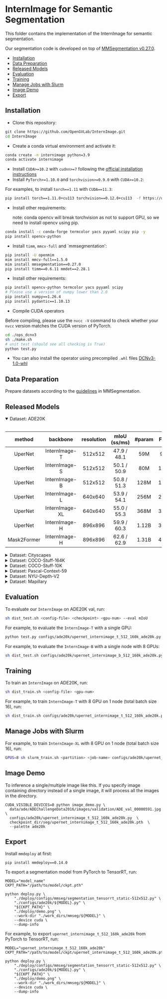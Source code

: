 # InternImage for Semantic Segmentation

This folder contains the implementation of the InternImage for semantic segmentation.

Our segmentation code is developed on top of [MMSegmentation v0.27.0](https://github.com/open-mmlab/mmsegmentation/tree/v0.27.0).

<!-- TOC -->

- [Installation](#installation)
- [Data Preparation](#data-preparation)
- [Released Models](#released-models)
- [Evaluation](#evaluation)
- [Training](#training)
- [Manage Jobs with Slurm](#manage-jobs-with-slurm)
- [Image Demo](#image-demo)
- [Export](#export)

<!-- TOC -->

## Installation

- Clone this repository:

```bash
git clone https://github.com/OpenGVLab/InternImage.git
cd InternImage
```

- Create a conda virtual environment and activate it:

```bash
conda create -n internimage python=3.9
conda activate internimage
```

- Install `CUDA>=10.2` with `cudnn>=7` following
  the [official installation instructions](https://docs.nvidia.com/cuda/cuda-installation-guide-linux/index.html)
- Install `PyTorch>=1.10.0` and `torchvision>=0.9.0` with `CUDA>=10.2`:

For examples, to install `torch==1.11` with `CUDA==11.3`:

```bash
pip install torch==1.11.0+cu113 torchvision==0.12.0+cu113  -f https://download.pytorch.org/whl/torch_stable.html
```

- Install other requirements:

  note: conda opencv will break torchvision as not to support GPU, so we need to install opencv using pip.

```bash
conda install -c conda-forge termcolor yacs pyyaml scipy pip -y
pip install opencv-python
```

- Install `timm`, `mmcv-full` and \`mmsegmentation':

```bash
pip install -U openmim
mim install mmcv-full==1.5.0
mim install mmsegmentation==0.27.0
pip install timm==0.6.11 mmdet==2.28.1
```

- Install other requirements:

```bash
pip install opencv-python termcolor yacs pyyaml scipy
# Please use a version of numpy lower than 2.0
pip install numpy==1.26.4
pip install pydantic==1.10.13
```

- Compile CUDA operators

Before compiling, please use the `nvcc -V` command to check whether your `nvcc` version matches the CUDA version of PyTorch.

```bash
cd ./ops_dcnv3
sh ./make.sh
# unit test (should see all checking is True)
python test.py
```

- You can also install the operator using precompiled `.whl` files
  [DCNv3-1.0-whl](https://github.com/OpenGVLab/InternImage/releases/tag/whl_files)

## Data Preparation

Prepare datasets according to the [guidelines](https://github.com/open-mmlab/mmsegmentation/blob/master/docs/en/dataset_prepare.md#prepare-datasets) in MMSegmentation.

## Released Models

<details open>
<summary> Dataset: ADE20K </summary>
<br>
<div>

|   method    |    backbone    | resolution | mIoU (ss/ms) | #param | FLOPs |                                       Config                                        |                                                                                                                       Download                                                                                                                       |
| :---------: | :------------: | :--------: | :----------: | :----: | :---: | :---------------------------------------------------------------------------------: | :--------------------------------------------------------------------------------------------------------------------------------------------------------------------------------------------------------------------------------------------------: |
|   UperNet   | InternImage-T  |  512x512   | 47.9 / 48.1  |  59M   | 944G  |         [config](./configs/ade20k/upernet_internimage_t_512_160k_ade20k.py)         |              [ckpt](https://huggingface.co/OpenGVLab/InternImage/resolve/main/upernet_internimage_t_512_160k_ade20k.pth) \| [log](https://huggingface.co/OpenGVLab/InternImage/raw/main/upernet_internimage_t_512_160k_ade20k.log.json)              |
|   UperNet   | InternImage-S  |  512x512   | 50.1 / 50.9  |  80M   | 1017G |         [config](./configs/ade20k/upernet_internimage_s_512_160k_ade20k.py)         |              [ckpt](https://huggingface.co/OpenGVLab/InternImage/resolve/main/upernet_internimage_s_512_160k_ade20k.pth) \| [log](https://huggingface.co/OpenGVLab/InternImage/raw/main/upernet_internimage_s_512_160k_ade20k.log.json)              |
|   UperNet   | InternImage-B  |  512x512   | 50.8 / 51.3  |  128M  | 1185G |         [config](./configs/ade20k/upernet_internimage_b_512_160k_ade20k.py)         |              [ckpt](https://huggingface.co/OpenGVLab/InternImage/resolve/main/upernet_internimage_b_512_160k_ade20k.pth) \| [log](https://huggingface.co/OpenGVLab/InternImage/raw/main/upernet_internimage_b_512_160k_ade20k.log.json)              |
|   UperNet   | InternImage-L  |  640x640   | 53.9 / 54.1  |  256M  | 2526G |         [config](./configs/ade20k/upernet_internimage_l_640_160k_ade20k.py)         |              [ckpt](https://huggingface.co/OpenGVLab/InternImage/resolve/main/upernet_internimage_l_640_160k_ade20k.pth) \| [log](https://huggingface.co/OpenGVLab/InternImage/raw/main/upernet_internimage_l_640_160k_ade20k.log.json)              |
|   UperNet   | InternImage-XL |  640x640   | 55.0 / 55.3  |  368M  | 3142G |        [config](./configs/ade20k/upernet_internimage_xl_640_160k_ade20k.py)         |             [ckpt](https://huggingface.co/OpenGVLab/InternImage/resolve/main/upernet_internimage_xl_640_160k_ade20k.pth) \| [log](https://huggingface.co/OpenGVLab/InternImage/raw/main/upernet_internimage_xl_640_160k_ade20k.log.json)             |
|   UperNet   | InternImage-H  |  896x896   | 59.9 / 60.3  | 1.12B  | 3566G |         [config](./configs/ade20k/upernet_internimage_h_896_160k_ade20k.py)         |              [ckpt](https://huggingface.co/OpenGVLab/InternImage/resolve/main/upernet_internimage_h_896_160k_ade20k.pth) \| [log](https://huggingface.co/OpenGVLab/InternImage/raw/main/upernet_internimage_h_896_160k_ade20k.log.json)              |
| Mask2Former | InternImage-H  |  896x896   | 62.6 / 62.9  | 1.31B  | 4635G | [config](./configs/ade20k/mask2former_internimage_h_896_80k_cocostuff2ade20k_ss.py) | [ckpt](https://huggingface.co/OpenGVLab/InternImage/resolve/main/mask2former_internimage_h_896_80k_cocostuff2ade20k.pth) \| [log](https://huggingface.co/OpenGVLab/InternImage/raw/main/mask2former_internimage_h_896_80k_cocostuff2ade20k.log.json) |

</div>

</details>

<details>
<summary> Dataset: Cityscapes </summary>
<br>
<div>

|    method     |    backbone    | resolution | mIoU (ss/ms)  | #params | FLOPs |                                             Config                                             |                                                                                                                                 Download                                                                                                                                 |
| :-----------: | :------------: | :--------: | :-----------: | :-----: | :---: | :--------------------------------------------------------------------------------------------: | :----------------------------------------------------------------------------------------------------------------------------------------------------------------------------------------------------------------------------------------------------------------------: |
|    UperNet    | InternImage-T  |  512x1024  | 82.58 / 83.40 |   59M   | 1889G |        [config](./configs/cityscapes/upernet_internimage_t_512x1024_160k_cityscapes.py)        |               [ckpt](https://huggingface.co/OpenGVLab/InternImage/resolve/main/upernet_internimage_t_512x1024_160k_cityscapes.pth) \| [log](https://huggingface.co/OpenGVLab/InternImage/raw/main/upernet_internimage_t_512x1024_160k_cityscapes.log.json)               |
|    UperNet    | InternImage-S  |  512x1024  | 82.74 / 83.45 |   80M   | 2035G |        [config](./configs/cityscapes/upernet_internimage_s_512x1024_160k_cityscapes.py)        |               [ckpt](https://huggingface.co/OpenGVLab/InternImage/resolve/main/upernet_internimage_s_512x1024_160k_cityscapes.pth) \| [log](https://huggingface.co/OpenGVLab/InternImage/raw/main/upernet_internimage_s_512x1024_160k_cityscapes.log.json)               |
|    UperNet    | InternImage-B  |  512x1024  | 83.18 / 83.97 |  128M   | 2369G |        [config](./configs/cityscapes/upernet_internimage_b_512x1024_160k_cityscapes.py)        |               [ckpt](https://huggingface.co/OpenGVLab/InternImage/resolve/main/upernet_internimage_b_512x1024_160k_cityscapes.pth) \| [log](https://huggingface.co/OpenGVLab/InternImage/raw/main/upernet_internimage_b_512x1024_160k_cityscapes.log.json)               |
|    UperNet    | InternImage-L  |  512x1024  | 83.68 / 84.41 |  256M   | 3234G |        [config](./configs/cityscapes/upernet_internimage_l_512x1024_160k_cityscapes.py)        |               [ckpt](https://huggingface.co/OpenGVLab/InternImage/resolve/main/upernet_internimage_l_512x1024_160k_cityscapes.pth) \| [log](https://huggingface.co/OpenGVLab/InternImage/raw/main/upernet_internimage_l_512x1024_160k_cityscapes.log.json)               |
|   UperNet\*   | InternImage-L  |  512x1024  | 85.94 / 86.22 |  256M   | 3234G |   [config](./configs/cityscapes/upernet_internimage_l_512x1024_160k_mapillary2cityscapes.py)   |    [ckpt](https://huggingface.co/OpenGVLab/InternImage/resolve/main/upernet_internimage_l_512x1024_160k_mapillary2cityscapes.pth)  \| [log](https://huggingface.co/OpenGVLab/InternImage/raw/main/upernet_internimage_l_512x1024_160k_mapillary2cityscapes.log.json)     |
|    UperNet    | InternImage-XL |  512x1024  | 83.62 / 84.28 |  368M   | 4022G |       [config](./configs/cityscapes/upernet_internimage_xl_512x1024_160k_cityscapes.py)        |              [ckpt](https://huggingface.co/OpenGVLab/InternImage/resolve/main/upernet_internimage_xl_512x1024_160k_cityscapes.pth) \| [log](https://huggingface.co/OpenGVLab/InternImage/raw/main/upernet_internimage_xl_512x1024_160k_cityscapes.log.json)              |
|   UperNet\*   | InternImage-XL |  512x1024  | 86.20 / 86.42 |  368M   | 4022G |  [config](./configs/cityscapes/upernet_internimage_xl_512x1024_160k_mapillary2cityscapes.py)   |    [ckpt](https://huggingface.co/OpenGVLab/InternImage/resolve/main/upernet_internimage_xl_512x1024_160k_mapillary2cityscapes.pth) \| [log](https://huggingface.co/OpenGVLab/InternImage/raw/main/upernet_internimage_xl_512x1024_160k_mapillary2cityscapes.log.json)    |
|  SegFormer\*  | InternImage-L  |  512x1024  | 85.16 / 85.67 |  220M   | 1580G |  [config](./configs/cityscapes/segformer_internimage_l_512x1024_160k_mapillary2cityscapes.py)  |   [ckpt](https://huggingface.co/OpenGVLab/InternImage/resolve/main/segformer_internimage_l_512x1024_160k_mapillary2cityscapes.pth) \| [log](https://huggingface.co/OpenGVLab/InternImage/raw/main/segformer_internimage_l_512x1024_160k_mapillary2cityscapes.log.json)   |
|  SegFormer\*  | InternImage-XL |  512x1024  | 85.41 / 85.93 |  330M   | 2364G | [config](./configs/cityscapes/segformer_internimage_xl_512x1024_160k_mapillary2cityscapes.py)  |  [ckpt](https://huggingface.co/OpenGVLab/InternImage/resolve/main/segformer_internimage_xl_512x1024_160k_mapillary2cityscapes.pth) \| [log](https://huggingface.co/OpenGVLab/InternImage/raw/main/segformer_internimage_xl_512x1024_160k_mapillary2cityscapes.log.json)  |
| Mask2Former\* | InternImage-H  | 1024x1024  | 86.37 / 86.96 |  1094M  | 7878G | [config](./configs/cityscapes/mask2former_internimage_h_1024x1024_80k_mapillary2cityscapes.py) | [ckpt](https://huggingface.co/OpenGVLab/InternImage/resolve/main/mask2former_internimage_h_1024x1024_80k_mapillary2cityscapes.pth) \| [log](https://huggingface.co/OpenGVLab/InternImage/raw/main/mask2former_internimage_h_1024x1024_80k_mapillary2cityscapes.log.json) |

\* denotes the model is trained using extra Mapillary dataset.

</div>

</details>

<details>
<summary> Dataset: COCO-Stuff-164K </summary>
<br>
<div>

|   method    |   backbone    | resolution | mIoU (ss/ms) | #params | FLOPs |                                        Config                                         |                                                                                                                    Download                                                                                                                    |
| :---------: | :-----------: | :--------: | :----------: | :-----: | :---: | :-----------------------------------------------------------------------------------: | :--------------------------------------------------------------------------------------------------------------------------------------------------------------------------------------------------------------------------------------------: |
| Mask2Former | InternImage-H |  896x896   | 52.6 / 52.8  |  1.31B  | 4635G | [config](./configs/coco_stuff164k/mask2former_internimage_h_896_80k_cocostuff164k.py) | [ckpt](https://huggingface.co/OpenGVLab/InternImage/resolve/main/mask2former_internimage_h_896_80k_cocostuff164k.pth) \| [log](https://huggingface.co/OpenGVLab/InternImage/raw/main/mask2former_internimage_h_896_80k_cocostuff164k.log.json) |

</div>

</details>

<details>
<summary> Dataset: COCO-Stuff-10K </summary>
<br>
<div>

|   method    |   backbone    | resolution | mIoU (ss/ms) | #params | FLOPs |                                           Config                                            |                                                                                                                           Download                                                                                                                           |
| :---------: | :-----------: | :--------: | :----------: | :-----: | :---: | :-----------------------------------------------------------------------------------------: | :----------------------------------------------------------------------------------------------------------------------------------------------------------------------------------------------------------------------------------------------------------: |
| Mask2Former | InternImage-H |  512x512   | 59.2 / 59.6  |  1.28B  | 1528G | [config](./configs/coco_stuff10k/mask2former_internimage_h_512_40k_cocostuff164k_to_10k.py) | [ckpt](https://huggingface.co/OpenGVLab/InternImage/resolve/main/mask2former_internimage_h_512_40k_cocostuff164k_to_10k.pth) \| [log](https://huggingface.co/OpenGVLab/InternImage/raw/main/mask2former_internimage_h_512_40k_cocostuff164k_to_10k.log.json) |

</div>

</details>

<details>
<summary> Dataset: Pascal-Context-59 </summary>
<br>
<div>

|   method    |   backbone    | resolution | mIoU (ss/ms) | #param | FLOPs |                                          Config                                           |                                                                                                                        Download                                                                                                                        |
| :---------: | :-----------: | :--------: | :----------: | :----: | :---: | :---------------------------------------------------------------------------------------: | :----------------------------------------------------------------------------------------------------------------------------------------------------------------------------------------------------------------------------------------------------: |
| Mask2Former | InternImage-H |  480x480   | 69.7 / 70.3  | 1.07B  | 867G  | [config](./configs/pascal_context/mask2former_internimage_h_480_40k_pascal_context_59.py) | [ckpt](https://huggingface.co/OpenGVLab/InternImage/resolve/main/mask2former_internimage_h_480_40k_pascal_context_59.pth) \| [log](https://huggingface.co/OpenGVLab/InternImage/raw/main/mask2former_internimage_h_480_40k_pascal_context_59.log.json) |

</div>

</details>

<details>
<summary> Dataset: NYU-Depth-V2 </summary>
<br>
<div>

|   method    |   backbone    | resolution | mIoU (ss/ms) | #param | FLOPs |                                  Config                                   |                                                                                                          Download                                                                                                          |
| :---------: | :-----------: | :--------: | :----------: | :----: | :---: | :-----------------------------------------------------------------------: | :------------------------------------------------------------------------------------------------------------------------------------------------------------------------------------------------------------------------: |
| Mask2Former | InternImage-H |  480x480   | 67.1 / 68.1  | 1.07B  | 867G  | [config](./configs/nyu_depth_v2/mask2former_internimage_h_480_40k_nyu.py) | [ckpt](https://huggingface.co/OpenGVLab/InternImage/resolve/main/mask2former_internimage_h_480_40k_nyu.pth) \| [log](https://huggingface.co/OpenGVLab/InternImage/raw/main/mask2former_internimage_h_480_40k_nyu.log.json) |

</div>

</details>

<details>
<summary> Dataset: Mapillary </summary>
<br>
<div>

|   method    |    backbone    | resolution | #param | FLOPs |                                      Config                                      |                                                       Download                                                        |
| :---------: | :------------: | :--------: | :----: | :---: | :------------------------------------------------------------------------------: | :-------------------------------------------------------------------------------------------------------------------: |
|   UperNet   | InternImage-L  |  512x1024  |  256M  | 3234G |  [config](./configs/mapillary/upernet_internimage_l_512x1024_80k_mapillary.py)   |  [ckpt](https://huggingface.co/OpenGVLab/InternImage/resolve/main/upernet_internimage_l_512x1024_80k_mapillary.pth)   |
|   UperNet   | InternImage-XL |  512x1024  |  368M  | 4022G |  [config](./configs/mapillary/upernet_internimage_xl_512x1024_80k_mapillary.py)  |  [ckpt](https://huggingface.co/OpenGVLab/InternImage/resolve/main/upernet_internimage_xl_512x1024_80k_mapillary.pth)  |
|  SegFormer  | InternImage-L  |  512x1024  |  220M  | 1580G | [config](./configs/mapillary/segformer_internimage_l_512x1024_80k_mapillary.py)  | [ckpt](https://huggingface.co/OpenGVLab/InternImage/resolve/main/segformer_internimage_l_512x1024_80k_mapillary.pth)  |
|  SegFormer  | InternImage-XL |  512x1024  |  330M  | 2364G | [config](./configs/mapillary/segformer_internimage_xl_512x1024_80k_mapillary.py) | [ckpt](https://huggingface.co/OpenGVLab/InternImage/resolve/main/segformer_internimage_xl_512x1024_80k_mapillary.pth) |
| Mask2Former | InternImage-H  |  896x896   | 1094M  | 7878G | [config](./configs/mapillary/mask2former_internimage_h_896x896_80k_mapillary.py) | [ckpt](https://huggingface.co/OpenGVLab/InternImage/resolve/main/mask2former_internimage_h_896x896_80k_mapillary.pth) |

</div>

</details>

## Evaluation

To evaluate our `InternImage` on ADE20K val, run:

```bash
sh dist_test.sh <config-file> <checkpoint> <gpu-num> --eval mIoU
```

For example, to evaluate the `InternImage-T` with a single GPU:

```bash
python test.py configs/ade20k/upernet_internimage_t_512_160k_ade20k.py pretrained/upernet_internimage_t_512_160k_ade20k.pth --eval mIoU
```

For example, to evaluate the `InternImage-B` with a single node with 8 GPUs:

```bash
sh dist_test.sh configs/ade20k/upernet_internimage_b_512_160k_ade20k.py pretrained/upernet_internimage_b_512_160k_ade20k.pth 8 --eval mIoU
```

## Training

To train an `InternImage` on ADE20K, run:

```bash
sh dist_train.sh <config-file> <gpu-num>
```

For example, to train `InternImage-T` with 8 GPU on 1 node (total batch size 16), run:

```bash
sh dist_train.sh configs/ade20k/upernet_internimage_t_512_160k_ade20k.py 8
```

## Manage Jobs with Slurm

For example, to train `InternImage-XL` with 8 GPU on 1 node (total batch size 16), run:

```bash
GPUS=8 sh slurm_train.sh <partition> <job-name> configs/ade20k/upernet_internimage_xl_640_160k_ade20k.py
```

## Image Demo

To inference a single/multiple image like this.
If you specify image containing directory instead of a single image, it will process all the images in the directory.

```
CUDA_VISIBLE_DEVICES=0 python image_demo.py \
  data/ade/ADEChallengeData2016/images/validation/ADE_val_00000591.jpg \
  configs/ade20k/upernet_internimage_t_512_160k_ade20k.py  \
  checkpoint_dir/seg/upernet_internimage_t_512_160k_ade20k.pth  \
  --palette ade20k
```

## Export

Install `mmdeploy` at first:

```shell
pip install mmdeploy==0.14.0
```

To export a segmentation model from PyTorch to TensorRT, run:

```shell
MODEL="model_name"
CKPT_PATH="/path/to/model/ckpt.pth"

python deploy.py \
    "./deploy/configs/mmseg/segmentation_tensorrt_static-512x512.py" \
    "./configs/ade20k/${MODEL}.py" \
    "${CKPT_PATH}" \
    "./deploy/demo.png" \
    --work-dir "./work_dirs/mmseg/${MODEL}" \
    --device cuda \
    --dump-info
```

For example, to export `upernet_internimage_t_512_160k_ade20k` from PyTorch to TensorRT, run:

```shell
MODEL="upernet_internimage_t_512_160k_ade20k"
CKPT_PATH="/path/to/model/ckpt/upernet_internimage_t_512_160k_ade20k.pth"

python deploy.py \
    "./deploy/configs/mmseg/segmentation_tensorrt_static-512x512.py" \
    "./configs/ade20k/${MODEL}.py" \
    "${CKPT_PATH}" \
    "./deploy/demo.png" \
    --work-dir "./work_dirs/mmseg/${MODEL}" \
    --device cuda \
    --dump-info
```
